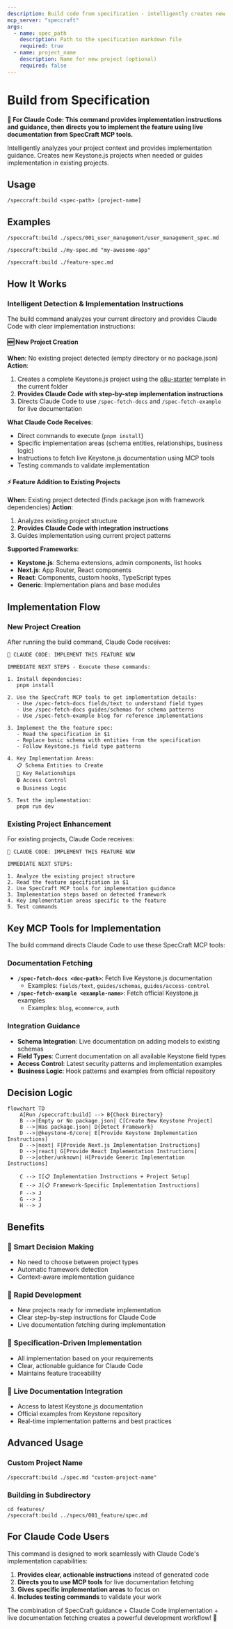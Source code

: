 ```yaml
---
description: Build code from specification - intelligently creates new project or adds to existing
mcp_server: "speccraft"
args:
  - name: spec_path
    description: Path to the specification markdown file
    required: true
  - name: project_name
    description: Name for new project (optional)
    required: false
---
```


# Build from Specification

**🚀 For Claude Code: This command provides implementation instructions and guidance, then directs you to implement the feature using live documentation from SpecCraft MCP tools.**

Intelligently analyzes your project context and provides implementation guidance. Creates new Keystone.js projects when needed or guides implementation in existing projects.

## Usage

```
/speccraft:build <spec-path> [project-name]
```

## Examples

```
/speccraft:build ./specs/001_user_management/user_management_spec.md
```

```
/speccraft:build ./my-spec.md "my-awesome-app"
```

```
/speccraft:build ./feature-spec.md
```

## How It Works

### Intelligent Detection & Implementation Instructions

The build command analyzes your current directory and provides Claude Code with clear implementation instructions:

#### 🆕 **New Project Creation**
**When**: No existing project detected (empty directory or no package.json)
**Action**:
1. Creates a complete Keystone.js project using the [o8u-starter](https://github.com/OpenSaasAU/o8u-starter) template in the current folder
2. **Provides Claude Code with step-by-step implementation instructions**
3. Directs Claude Code to use `/spec-fetch-docs` and `/spec-fetch-example` for live documentation

**What Claude Code Receives**:
- Direct commands to execute (`pnpm install`)
- Specific implementation areas (schema entities, relationships, business logic)
- Instructions to fetch live Keystone.js documentation using MCP tools
- Testing commands to validate implementation

#### ⚡ **Feature Addition to Existing Projects**
**When**: Existing project detected (finds package.json with framework dependencies)
**Action**:
1. Analyzes existing project structure
2. **Provides Claude Code with integration instructions**
3. Guides implementation using current project patterns

**Supported Frameworks**:
- **Keystone.js**: Schema extensions, admin components, list hooks
- **Next.js**: App Router, React components
- **React**: Components, custom hooks, TypeScript types
- **Generic**: Implementation plans and base modules

## Implementation Flow

### New Project Creation
After running the build command, Claude Code receives:

```
🚀 CLAUDE CODE: IMPLEMENT THIS FEATURE NOW

IMMEDIATE NEXT STEPS - Execute these commands:

1. Install dependencies:
   pnpm install

2. Use the SpecCraft MCP tools to get implementation details:
   - Use /spec-fetch-docs fields/text to understand field types
   - Use /spec-fetch-docs guides/schemas for schema patterns
   - Use /spec-fetch-example blog for reference implementations

3. Implement the the feature spec:
   - Read the specification in $1
   - Replace basic schema with entities from the specification
   - Follow Keystone.js field type patterns

4. Key Implementation Areas:
   📋 Schema Entities to Create
   🔗 Key Relationships
   🔒 Access Control
   ⚙️ Business Logic

5. Test the implementation:
   pnpm run dev
```

### Existing Project Enhancement
For existing projects, Claude Code receives:

```
🚀 CLAUDE CODE: IMPLEMENT THIS FEATURE NOW

IMMEDIATE NEXT STEPS:

1. Analyze the existing project structure
2. Read the feature specification in $1
2. Use SpecCraft MCP tools for implementation guidance
3. Implementation steps based on detected framework
4. Key implementation areas specific to the feature
5. Test commands
```

## Key MCP Tools for Implementation

The build command directs Claude Code to use these SpecCraft MCP tools:

### Documentation Fetching
- **`/spec-fetch-docs <doc-path>`**: Fetch live Keystone.js documentation
  - Examples: `fields/text`, `guides/schemas`, `guides/access-control`
- **`/spec-fetch-example <example-name>`**: Fetch official Keystone.js examples
  - Examples: `blog`, `ecommerce`, `auth`

### Integration Guidance
- **Schema Integration**: Live documentation on adding models to existing schemas
- **Field Types**: Current documentation on all available Keystone field types
- **Access Control**: Latest security patterns and implementation examples
- **Business Logic**: Hook patterns and examples from official repository

## Decision Logic

```mermaid
flowchart TD
    A[Run /speccraft:build] --> B{Check Directory}
    B -->|Empty or No package.json| C[Create New Keystone Project]
    B -->|Has package.json| D{Detect Framework}
    D -->|@keystone-6/core| E[Provide Keystone Implementation Instructions]
    D -->|next| F[Provide Next.js Implementation Instructions]
    D -->|react| G[Provide React Implementation Instructions]
    D -->|other/unknown| H[Provide Generic Implementation Instructions]

    C --> I[📋 Implementation Instructions + Project Setup]
    E --> J[📋 Framework-Specific Implementation Instructions]
    F --> J
    G --> J
    H --> J
```

## Benefits

### 🧠 **Smart Decision Making**
- No need to choose between project types
- Automatic framework detection
- Context-aware implementation guidance

### 🚀 **Rapid Development**
- New projects ready for immediate implementation
- Clear step-by-step instructions for Claude Code
- Live documentation fetching during implementation

### 🎯 **Specification-Driven Implementation**
- All implementation based on your requirements
- Clear, actionable guidance for Claude Code
- Maintains feature traceability

### 🔧 **Live Documentation Integration**
- Access to latest Keystone.js documentation
- Official examples from Keystone repository
- Real-time implementation patterns and best practices

## Advanced Usage

### Custom Project Name
```
/speccraft:build ./spec.md "custom-project-name"
```

### Building in Subdirectory
```
cd features/
/speccraft:build ../specs/001_feature/spec.md
```

## For Claude Code Users

This command is designed to work seamlessly with Claude Code's implementation capabilities:

1. **Provides clear, actionable instructions** instead of generated code
2. **Directs you to use MCP tools** for live documentation fetching
3. **Gives specific implementation areas** to focus on
4. **Includes testing commands** to validate your work

The combination of SpecCraft guidance + Claude Code implementation + live documentation fetching creates a powerful development workflow! 🎯
